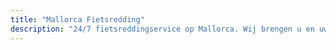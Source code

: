 ```yaml
---
title: "Mallorca Fietsredding"
description: "24/7 fietsreddingservice op Mallorca. Wij brengen u en uw fiets thuis als er iets misgaat."
---
```


<!-- Content will be added later -->

